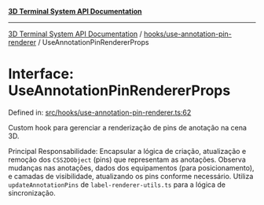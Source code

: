 [**3D Terminal System API Documentation**](../../../README.md)

***

[3D Terminal System API Documentation](../../../README.md) / [hooks/use-annotation-pin-renderer](../README.md) / UseAnnotationPinRendererProps

# Interface: UseAnnotationPinRendererProps

Defined in: [src/hooks/use-annotation-pin-renderer.ts:62](https://github.com/Dicommunitas/ThreeJS_Terminal_3D/blob/20cf40967bd739fbee6d804c3e821483cc482c65/src/hooks/use-annotation-pin-renderer.ts#L62)

Custom hook para gerenciar a renderização de pins de anotação na cena 3D.

Principal Responsabilidade:
Encapsular a lógica de criação, atualização e remoção dos `CSS2DObject` (pins)
que representam as anotações. Observa mudanças nas anotações, dados dos equipamentos
(para posicionamento), e camadas de visibilidade, atualizando os pins conforme necessário.
Utiliza `updateAnnotationPins` de `label-renderer-utils.ts` para a lógica de sincronização.
<div class="mermaid-block"><div class="mermaid dark">%%{init:{"theme":"dark"}}%%
classDiagram
    class UseAnnotationPinRendererProps {
      +sceneRef: RefObject_Scene_
      +labelRendererRef: RefObject_CSS2DRenderer_
      +isSceneReady: boolean
      +annotations: Annotation[]
      +allEquipmentData: Equipment[] // Full list for correct positioning
      +layers: Layer[]
    }
    class useAnnotationPinRenderer {

    }
    class ReactFCHook {

    }
    class label_renderer_utils{

    }
    class Annotation {

    }
    class Equipment {

    }
    class Layer {

    }
    class RefObject_Scene_ {

    }
    class RefObject_CSS2DRenderer_ {

    }
    useAnnotationPinRenderer --|&gt; ReactFCHook
    useAnnotationPinRenderer ..&gt; label_renderer_utils : uses updateAnnotationPins
    UseAnnotationPinRendererProps ..&gt; Annotation
    UseAnnotationPinRendererProps ..&gt; Equipment
    UseAnnotationPinRendererProps ..&gt; Layer
    UseAnnotationPinRendererProps ..&gt; RefObject_Scene_
    UseAnnotationPinRendererProps ..&gt; RefObject_CSS2DRenderer_</div><div class="mermaid light">%%{init:{"theme":"default"}}%%
classDiagram
    class UseAnnotationPinRendererProps {
      +sceneRef: RefObject_Scene_
      +labelRendererRef: RefObject_CSS2DRenderer_
      +isSceneReady: boolean
      +annotations: Annotation[]
      +allEquipmentData: Equipment[] // Full list for correct positioning
      +layers: Layer[]
    }
    class useAnnotationPinRenderer {

    }
    class ReactFCHook {

    }
    class label_renderer_utils{

    }
    class Annotation {

    }
    class Equipment {

    }
    class Layer {

    }
    class RefObject_Scene_ {

    }
    class RefObject_CSS2DRenderer_ {

    }
    useAnnotationPinRenderer --|&gt; ReactFCHook
    useAnnotationPinRenderer ..&gt; label_renderer_utils : uses updateAnnotationPins
    UseAnnotationPinRendererProps ..&gt; Annotation
    UseAnnotationPinRendererProps ..&gt; Equipment
    UseAnnotationPinRendererProps ..&gt; Layer
    UseAnnotationPinRendererProps ..&gt; RefObject_Scene_
    UseAnnotationPinRendererProps ..&gt; RefObject_CSS2DRenderer_</div><pre><code class="language-mermaid">classDiagram
    class UseAnnotationPinRendererProps {
      +sceneRef: RefObject_Scene_
      +labelRendererRef: RefObject_CSS2DRenderer_
      +isSceneReady: boolean
      +annotations: Annotation[]
      +allEquipmentData: Equipment[] // Full list for correct positioning
      +layers: Layer[]
    }
    class useAnnotationPinRenderer {

    }
    class ReactFCHook {

    }
    class label_renderer_utils{

    }
    class Annotation {

    }
    class Equipment {

    }
    class Layer {

    }
    class RefObject_Scene_ {

    }
    class RefObject_CSS2DRenderer_ {

    }
    useAnnotationPinRenderer --|&gt; ReactFCHook
    useAnnotationPinRenderer ..&gt; label_renderer_utils : uses updateAnnotationPins
    UseAnnotationPinRendererProps ..&gt; Annotation
    UseAnnotationPinRendererProps ..&gt; Equipment
    UseAnnotationPinRendererProps ..&gt; Layer
    UseAnnotationPinRendererProps ..&gt; RefObject_Scene_
    UseAnnotationPinRendererProps ..&gt; RefObject_CSS2DRenderer_</code></pre></div>

## Properties

### allEquipmentData

> **allEquipmentData**: [`Equipment`](../../../lib/types/interfaces/Equipment.md)[]

Defined in: [src/hooks/use-annotation-pin-renderer.ts:67](https://github.com/Dicommunitas/ThreeJS_Terminal_3D/blob/20cf40967bd739fbee6d804c3e821483cc482c65/src/hooks/use-annotation-pin-renderer.ts#L67)

***

### annotations

> **annotations**: [`Annotation`](../../../lib/types/interfaces/Annotation.md)[]

Defined in: [src/hooks/use-annotation-pin-renderer.ts:66](https://github.com/Dicommunitas/ThreeJS_Terminal_3D/blob/20cf40967bd739fbee6d804c3e821483cc482c65/src/hooks/use-annotation-pin-renderer.ts#L66)

***

### isSceneReady

> **isSceneReady**: `boolean`

Defined in: [src/hooks/use-annotation-pin-renderer.ts:65](https://github.com/Dicommunitas/ThreeJS_Terminal_3D/blob/20cf40967bd739fbee6d804c3e821483cc482c65/src/hooks/use-annotation-pin-renderer.ts#L65)

***

### labelRendererRef

> **labelRendererRef**: `RefObject`\<`null` \| `CSS2DRenderer`\>

Defined in: [src/hooks/use-annotation-pin-renderer.ts:64](https://github.com/Dicommunitas/ThreeJS_Terminal_3D/blob/20cf40967bd739fbee6d804c3e821483cc482c65/src/hooks/use-annotation-pin-renderer.ts#L64)

***

### layers

> **layers**: [`Layer`](../../../lib/types/interfaces/Layer.md)[]

Defined in: [src/hooks/use-annotation-pin-renderer.ts:69](https://github.com/Dicommunitas/ThreeJS_Terminal_3D/blob/20cf40967bd739fbee6d804c3e821483cc482c65/src/hooks/use-annotation-pin-renderer.ts#L69)

***

### sceneRef

> **sceneRef**: `RefObject`\<`null` \| `Scene`\>

Defined in: [src/hooks/use-annotation-pin-renderer.ts:63](https://github.com/Dicommunitas/ThreeJS_Terminal_3D/blob/20cf40967bd739fbee6d804c3e821483cc482c65/src/hooks/use-annotation-pin-renderer.ts#L63)
<style>
:root.mermaid-enabled .mermaid-block > pre {
  display: none;
}
:root:not(.mermaid-enabled) .mermaid-block > .mermaid {
  display: none !important;
}

.mermaid-block > .mermaid[data-inserted].dark {
  display: var(--mermaid-dark-display);
}
.mermaid-block > .mermaid[data-inserted].light {
  display: var(--mermaid-light-display);
}

:root {
  --mermaid-dark-display: none;
  --mermaid-light-display: block;
}
@media (prefers-color-scheme: light) {
  :root {
    --mermaid-dark-display: none;
    --mermaid-light-display: block;
  }
}
@media (prefers-color-scheme: dark) {
  :root {
    --mermaid-dark-display: block;
    --mermaid-light-display: none;
  }
}
body.light, :root[data-theme="light"] {
  --mermaid-dark-display: none;
  --mermaid-light-display: block;
}
body.dark, :root[data-theme="dark"] {
  --mermaid-dark-display: block;
  --mermaid-light-display: none;
}
</style>

<script type="module">
import mermaid from "https://unpkg.com/mermaid@latest/dist/mermaid.esm.min.mjs";

document.documentElement.classList.add("mermaid-enabled");

mermaid.initialize({startOnLoad:true});

requestAnimationFrame(function check() {
  let some = false;
  document.querySelectorAll("div.mermaid:not([data-inserted])").forEach(div => {
    some = true;
    if (div.querySelector("svg")) {
      div.dataset.inserted = true;
    }
  });

  if (some) {
    requestAnimationFrame(check);
  }
});
</script>

